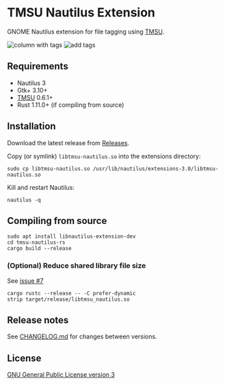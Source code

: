 # TMSU Nautilus Extension

GNOME Nautilus extension for file tagging using [TMSU](https://github.com/oniony/TMSU/).

![column with tags](https://github.com/talklittle/tmsu-nautilus-rs/raw/master/screenshot-column.png)
![add tags](https://github.com/talklittle/tmsu-nautilus-rs/raw/master/screenshot-add-tags.png)

## Requirements

* Nautilus 3
* Gtk+ 3.10+
* [TMSU](https://github.com/oniony/TMSU/) 0.6.1+
* Rust 1.11.0+ (if compiling from source)

## Installation

Download the latest release from [Releases](https://github.com/talklittle/tmsu-nautilus-rs/releases).

Copy (or symlink) `libtmsu-nautilus.so` into the extensions directory:

    sudo cp libtmsu-nautilus.so /usr/lib/nautilus/extensions-3.0/libtmsu-nautilus.so

Kill and restart Nautilus:

    nautilus -q

## Compiling from source

    sudo apt install libnautilus-extension-dev
    cd tmsu-nautilus-rs
    cargo build --release

### (Optional) Reduce shared library file size

See [issue #7](https://github.com/talklittle/tmsu-nautilus-rs/issues/7)

    cargo rustc --release -- -C prefer-dynamic
    strip target/release/libtmsu_nautilus.so

## Release notes

See [CHANGELOG.md](CHANGELOG.md) for changes between versions.

## License

[GNU General Public License version 3](COPYING.txt)